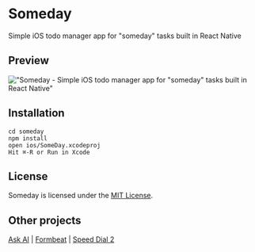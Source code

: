 # Someday
Simple iOS todo manager app for "someday" tasks built in React Native

Preview
------------
!["Someday - Simple iOS todo manager app for "someday" tasks built in React Native"](http://dsh.re/2607f) 

Installation
------------

    cd someday
    npm install
    open ios/SomeDay.xcodeproj
    Hit ⌘-R or Run in Xcode

License
------------
Someday is licensed under the [MIT License](https://tldrlegal.com/l/mit).

Other projects
------------
[Ask AI](https://www.getvoila.ai/ask-ai) | [Formbeat](https://www.formbeat.com) | [Speed Dial 2](https://www.speeddial2.com)
